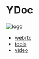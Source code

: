 # YDoc
![logo](ydoc/images/dog@1x.png)

* [webrtc](/webrtc/docker.md)
* [tools](/tools/docker.md)
* [video](/video/video_android.md)
